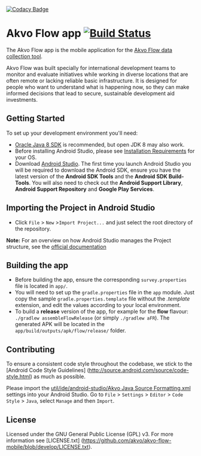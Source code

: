[![Codacy Badge](https://api.codacy.com/project/badge/Grade/4734a039c271422599b8592b5af4be1e)](https://app.codacy.com/app/valllllll2000/akvo-flow-mobile?utm_source=github.com&utm_medium=referral&utm_content=akvo/akvo-flow-mobile&utm_campaign=badger)
# Akvo Flow app [![Build Status](https://travis-ci.org/akvo/akvo-flow-mobile.svg?branch=develop)](https://travis-ci.org/akvo/akvo-flow-mobile)
The Akvo Flow app is the mobile application for the [Akvo Flow data collection tool](https://github.com/akvo/akvo-flow).

Akvo Flow was built specially for international development teams to monitor and evaluate initiatives while working in diverse locations that are often remote or lacking reliable basic infrastructure. It is designed for people who want to understand what is happening now, so they can make informed decisions that lead to secure, sustainable development aid investments.

## Getting Started

To set up your development environment you'll need:

* [Oracle Java 8 SDK](http://www.oracle.com/technetwork/java/javase/downloads/jdk8-downloads-2133151.html) is recommended, but open JDK 8 may also work.
* Before installing Android Studio, please see [Installation Requirements](https://developer.android.com/studio/install.html) for your OS.
* Download [Android Studio](http://developer.android.com/sdk/index.html). The first time you launch Android Studio you will be required to download the Android SDK, ensure you have the latest version of the **Android SDK Tools** and the **Android SDK Build-Tools**. You will also need to check out the **Android Support Library**, **Android Support Repository** and **Google Play Services**.

## Importing the Project in Android Studio

* Click `File` > `New` >`Import Project...` and just select the root directory of the repository.

**Note:** For an overview on how Android Studio manages the Project structure, see the [official documentation](https://developer.android.com/studio/intro/index.html)

## Building the app

* Before building the app, ensure the corresponding `survey.properties` file is located in `app/`.
* You will need to set up the `gradle.properties` file in the `app` module. Just copy the sample `gradle.properties.template` file without the *.template* extension, and edit the values according to your local environment.
* To build a **release** version of the app, for example for the **flow** flavour: `./gradlew assembleFlowRelease` (or simply `./gradlew aFR`). The generated APK will be located in the `app/build/outputs/apk/flow/release/` folder.

## Contributing

To ensure a consistent code style throughout the codebase, we stick to the [Android Code Style Guidelines]
(http://source.android.com/source/code-style.html) as much as possible.

Please import the [util/ide/android-studio/Akvo Java Source Formatting.xml](https://github.com/akvo/akvo-flow-mobile/blob/issue/607-update-readme/util/ide/android-studio/Akvo%20Java%20Source%20Formatting.xml) settings into your Android Studio. Go to `File` > `Settings` > `Editor` > `Code Style` > `Java`, select `Manage` and then `Import`.

## License

Licensed under the GNU General Public License (GPL) v3.
For more information see [LICENSE.txt] (https://github.com/akvo/akvo-flow-mobile/blob/develop/LICENSE.txt).
